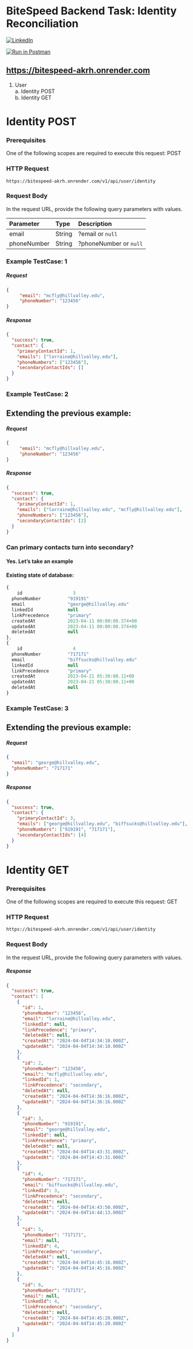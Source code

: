 # BiteSpeed Backend Task: Identity Reconciliation
[![LinkedIn](https://img.shields.io/badge/-LinkedIn-blue?style=flat-square&logo=linkedin&logoColor=white)](https://www.linkedin.com/in/hemakumarm/)



[![Run in Postman](https://run.pstmn.io/button.svg)](https://app.getpostman.com/run-collection/24948386-2sA35LUye7)


## https://bitespeed-akrh.onrender.com

1. User <br>
   a. Identity POST <br>
   b. Identity GET <br>

# Identity POST

### Prerequisites

One of the following scopes are required to execute this request: POST

### HTTP Request

```
https://bitespeed-akrh.onrender.com/v1/api/user/identity
```

### Request Body

In the request URL, provide the following query parameters with values.

| Parameter   | Type   | Description            |
| :---------- | :----- | :--------------------- |
| email       | String | ?email or `null`       |
| phoneNumber | String | ?phoneNumber or `null` |

### Example TestCase: 1

##### Request

```json
{
     "email": "mcfly@hillvalley.edu",
     "phoneNumber": "123456"
}
```

##### Response

```json
{
  "success": true,
  "contact": {
    "primaryContactId": 1,
    "emails": ["lorraine@hillvalley.edu"],
    "phoneNumbers": ["123456"],
    "secondaryContactIds": []
  }
}
```

### Example TestCase: 2

## Extending the previous example:

##### Request

```json
{
     "email": "mcfly@hillvalley.edu",
     "phoneNumber": "123456"
}
```

##### Response

```json
{
  "success": true,
  "contact": {
    "primaryContactId": 1,
    "emails": ["lorraine@hillvalley.edu", "mcfly@hillvalley.edu"],
    "phoneNumbers": ["123456"],
    "secondaryContactIds": [2]
  }
}
```

### Can primary contacts turn into secondary?

#### Yes. Let’s take an example

#### Existing state of database:

```js
{
	id                   3
  phoneNumber          "919191"
  email                "george@hillvalley.edu"
  linkedId             null
  linkPrecedence       "primary"
  createdAt            2023-04-11 00:00:00.374+00
  updatedAt            2023-04-11 00:00:00.374+00
  deletedAt            null
},
{
	id                   4
  phoneNumber          "717171"
  email                "biffsucks@hillvalley.edu"
  linkedId             null
  linkPrecedence       "primary"
  createdAt            2023-04-21 05:30:00.11+00
  updatedAt            2023-04-21 05:30:00.11+00
  deletedAt            null
}
```

### Example TestCase: 3

## Extending the previous example:

##### Request

```json
{
  "email": "george@hillvalley.edu",
  "phoneNumber": "717171"
}
```

##### Response

```json
{
  "success": true,
  "contact": {
    "primaryContactId": 3,
    "emails": ["george@hillvalley.edu", "biffsucks@hillvalley.edu"],
    "phoneNumbers": ["919191", "717171"],
    "secondaryContactIds": [4]
  }
}
```

# Identity GET

### Prerequisites

One of the following scopes are required to execute this request: GET

### HTTP Request

```
https://bitespeed-akrh.onrender.com/v1/api/user/identity
```

### Request Body

In the request URL, provide the following query parameters with values.

##### Response

```json
{
  "success": true,
  "contact": [
    {
      "id": 1,
      "phoneNumber": "123456",
      "email": "lorraine@hillvalley.edu",
      "linkedId": null,
      "linkPrecedence": "primary",
      "deletedAt": null,
      "createdAt": "2024-04-04T14:34:10.000Z",
      "updatedAt": "2024-04-04T14:34:10.000Z"
    },
    {
      "id": 2,
      "phoneNumber": "123456",
      "email": "mcfly@hillvalley.edu",
      "linkedId": 1,
      "linkPrecedence": "secondary",
      "deletedAt": null,
      "createdAt": "2024-04-04T14:36:16.000Z",
      "updatedAt": "2024-04-04T14:36:16.000Z"
    },
    {
      "id": 3,
      "phoneNumber": "919191",
      "email": "george@hillvalley.edu",
      "linkedId": null,
      "linkPrecedence": "primary",
      "deletedAt": null,
      "createdAt": "2024-04-04T14:43:31.000Z",
      "updatedAt": "2024-04-04T14:43:31.000Z"
    },
    {
      "id": 4,
      "phoneNumber": "717171",
      "email": "biffsucks@hillvalley.edu",
      "linkedId": 3,
      "linkPrecedence": "secondary",
      "deletedAt": null,
      "createdAt": "2024-04-04T14:43:50.000Z",
      "updatedAt": "2024-04-04T14:44:13.000Z"
    },
    {
      "id": 5,
      "phoneNumber": "717171",
      "email": null,
      "linkedId": 4,
      "linkPrecedence": "secondary",
      "deletedAt": null,
      "createdAt": "2024-04-04T14:45:16.000Z",
      "updatedAt": "2024-04-04T14:45:16.000Z"
    },
    {
      "id": 6,
      "phoneNumber": "717171",
      "email": null,
      "linkedId": 4,
      "linkPrecedence": "secondary",
      "deletedAt": null,
      "createdAt": "2024-04-04T14:45:20.000Z",
      "updatedAt": "2024-04-04T14:45:20.000Z"
    }
  ]
}
```
